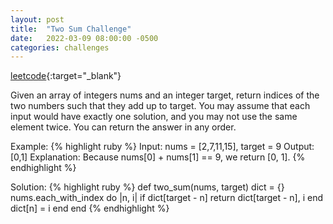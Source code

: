 ```yaml
---
layout: post
title:  "Two Sum Challenge"
date:   2022-03-09 08:00:00 -0500
categories: challenges
---
```


[leetcode][leetcode]{:target="_blank"}

[leetcode]: https://leetcode.com/problems/two-sum/


Given an array of integers nums and an integer target, return indices of the two numbers such that they add up to target.
You may assume that each input would have exactly one solution, and you may not use the same element twice.
You can return the answer in any order.

Example:
{% highlight ruby %}
Input: nums = [2,7,11,15], target = 9
Output: [0,1]
Explanation: Because nums[0] + nums[1] == 9, we return [0, 1].
{% endhighlight %}

Solution:
{% highlight ruby %}
def two_sum(nums, target)
    dict = {}
    nums.each_with_index do |n, i|
        if dict[target - n]
            return dict[target - n], i
        end
    dict[n] = i
    end
end
{% endhighlight %}
